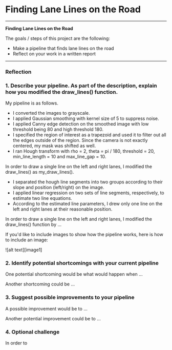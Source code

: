 # **Finding Lane Lines on the Road** 

---

**Finding Lane Lines on the Road**

The goals / steps of this project are the following:
* Make a pipeline that finds lane lines on the road
* Reflect on your work in a written report


[//]: # (Image References)

[solidWhiteCurve]: ./test_images_output/line_segments/solidWhiteCurve.jpg
[solidWhiteRight]: ./test_images_output/line_segments/solidWhiteRight.jpg
[solidYellowCurve]: ./test_images_output/line_segments/solidYellowCurve.jpg
[solidYellowCurve2]: ./test_images_output/line_segments/solidYellowCurve2.jpg
[solidYellowLeft]: ./test_images_output/line_segments/solidYellowLeft.jpg
[whiteCarLaneSwitch]: ./test_images_output/line_segments/whiteCarLaneSwitch.jpg

---

### Reflection

### 1. Describe your pipeline. As part of the description, explain how you modified the draw_lines() function.

My pipeline is as follows. 

* I converted the images to grayscale.
* I applied Gaussian smoothing with kernel size of 5 to suppress noise.
* I applied Canny edge detection on the smoothed image with low threshold being 80 and high threshold 180.
* I specified the region of interest as a trapezoid and used it to filter out all the edges outside of the region. Since the camera is not exactly centered, my mask was shifted as well.
* I ran Hough transform with rho = 2, theta = pi / 180, threshold = 20, min_line_length = 10 and max_line_gap = 10.



In order to draw a single line on the left and right lanes, I modified the draw_lines() as my_draw_lines().

* I separated the hough line segments into two groups according to their slope and position (left/right) on the image.
* I applied linear regression on two sets of line segments, respectively, to estimate two line equations.
* According to the estimated line parameters, I drew only one line on the left and right lanes at their reasonable position.


 

In order to draw a single line on the left and right lanes, I modified the draw_lines() function by ...

If you'd like to include images to show how the pipeline works, here is how to include an image: 

![alt text][image1]


### 2. Identify potential shortcomings with your current pipeline

One potential shortcoming would be what would happen when ... 

Another shortcoming could be ...


### 3. Suggest possible improvements to your pipeline

A possible improvement would be to ...

Another potential improvement could be to ...


### 4. Optional challenge

In order to 